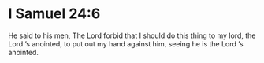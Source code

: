 # I Samuel 24:6

He said to his men, The Lord forbid that I should do this thing to my lord, the Lord ’s anointed, to put out my hand against him, seeing he is the Lord ’s anointed.
